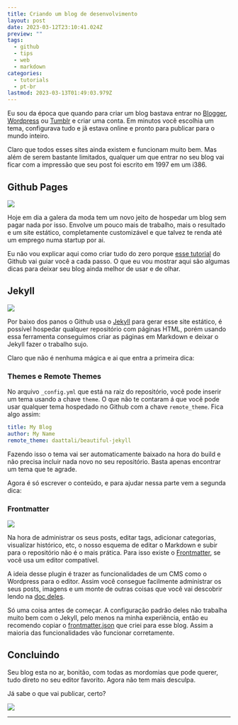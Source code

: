 ```yaml
---
title: Criando um blog de desenvolvimento
layout: post
date: 2023-03-12T23:10:41.024Z
preview: ""
tags:
  - github
  - tips
  - web
  - markdown
categories:
  - tutorials
  - pt-br
lastmod: 2023-03-13T01:49:03.979Z
---
```

Eu sou da época que quando para criar um blog bastava entrar no [Blogger](https://www.blogger.com/), [Wordpress](https://wordpress.com/) ou [Tumblr](https://www.tumblr.com/) e criar uma conta. Em minutos você escolhia um tema, configurava tudo e jã estava online e pronto para publicar para o mundo inteiro.

Claro que todos esses sites ainda existem e funcionam muito bem. Mas além de serem bastante limitados, qualquer um que entrar no seu blog vai ficar com a impressão que seu post foi escrito em 1997 em um i386.


## Github Pages
![]({{site.baseurl}}/assets/7e8xd3.jpg)

Hoje em dia a galera da moda tem um novo jeito de hospedar um blog sem pagar nada por isso. Envolve um pouco mais de trabalho, mais o resultado e um site estático, completamente customizável e que talvez te renda até um emprego numa startup por ai.

Eu não vou explicar aqui como criar tudo do zero porque [esse tutorial](https://github.com/skills/github-pages) do Github vai guiar você a cada passo. O que eu vou mostrar aqui são algumas dicas para deixar seu blog ainda melhor de usar e de olhar.

## Jekyll
![]({{site.baseurl}}/assets/7e90ar.jpg)

Por baixo dos panos o Github usa o [Jekyll](https://jekyllrb.com/) para gerar esse site estático, é possível hospedar qualquer repositório com páginas HTML, porém usando essa ferramenta conseguimos criar as páginas em Markdown e deixar o Jekyll fazer o trabalho sujo.

Claro que não é nenhuma mágica e ai que entra a primeira dica:

### Themes e Remote Themes
No arquivo `_config.yml` que está na raiz do repositório, você pode inserir um tema usando a chave `theme`. O que não te contaram á que você pode usar qualquer tema hospedado no Github com a chave `remote_theme`. Fica algo assim:

```yaml
title: My Blog
author: My Name
remote_theme: daattali/beautiful-jekyll
```

Fazendo isso o tema vai ser automaticamente baixado na hora do build e não precisa incluir nada novo no seu repositório. Basta apenas encontrar um tema que te agrade.

Agora é só escrever o conteúdo, e para ajudar nessa parte vem a segunda dica:

### Frontmatter
![]({{site.baseurl}}/assets/7e96di.jpg)

Na hora de administrar os seus posts, editar tags, adicionar categorias, visualizar histórico, etc, o nosso esquema de editar o Markdown e subir para o repositório não é o mais prática. Para isso existe o [Frontmatter](https://frontmatter.codes/), se você usa um editor compatível.

A ideia desse plugin é trazer as funcionalidades de um CMS como o Wordpress para o editor. Assim você consegue facilmente administrar os seus posts, imagens e um monte de outras coisas que você vai descobrir lendo na [doc deles](https://frontmatter.codes/docs).

Só uma coisa antes de começar. A configuração padrão deles não trabalha muito bem com o Jekyll, pelo menos na minha experiência, então eu recomendo copiar o [frontmatter.json](https://github.com/joelschutz/devlog/blob/main/frontmatter.json) que criei para esse blog. Assim a maioria das funcionalidades vão funcionar corretamente.

## Concluindo

Seu blog esta no ar, bonitão, com todas as mordomias que pode querer, tudo direto no seu editor favorito. Agora não tem  mais desculpa.

Já sabe o que vai publicar, certo?

![](https://media.giphy.com/media/wlObAWD80Ukfe/giphy.gif)

---